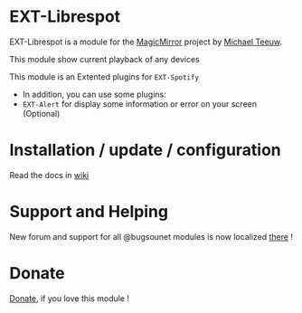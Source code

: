 # EXT-Librespot

EXT-Librespot is a module for the [MagicMirror](https://github.com/MichMich/MagicMirror) project by [Michael Teeuw](https://github.com/MichMich).

This module show current playback of any devices

This module is an Extented plugins for `EXT-Spotify`

* In addition, you can use some plugins:
* `EXT-Alert` for display some information or error on your screen (Optional)

# Installation / update / configuration

Read the docs in [wiki](https://wiki.bugsounet.fr/EXT-Librespot)

# Support and Helping
New forum and support for all @bugsounet modules is now localized [there](https://forum.bugsounet.fr) !

# Donate
 [Donate](https://www.paypal.com/cgi-bin/webscr?cmd=_s-xclick&hosted_button_id=TTHRH94Y4KL36&source=url), if you love this module !


